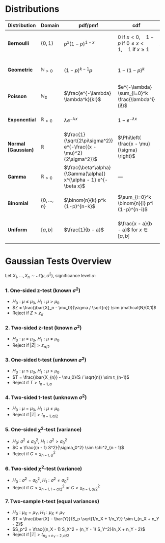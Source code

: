 # Distributions

| Distribution          | Domain            | pdf/pmf                                                            | cdf                                                                                  | $\mu$           | $\sigma^2$           | cf                                     | mle                                                                              | Comment                              |
|-----------------------|-------------------|--------------------------------------------------------------------|--------------------------------------------------------------------------------------|-----------------|----------------------|----------------------------------------|----------------------------------------------------------------------------------|--------------------------------------|
| **Bernoulli**         | $\{0, 1\}$        | $p^x (1-p)^{1-x}$                                                  | $\text{0 if } x < 0,\quad 1 - p \text{ if } 0 \le x < 1,\quad 1 \text{ if } x \ge 1$ | $p$             | $p(1 - p)$           | $(1 - p) + pe^{it}$                    | $\hat{p} = \bar{X}_n = \frac{1}{n} \sum X_i$                                     | Special case of Binomial ($n=1$)     |
| **Geometric**         | $\mathbb{N}_{>0}$ | $(1-p)^{k-1}p$                                                     | $1 - (1 - p)^k$                                                                      | $1/p$           | $\frac{1-p}{p^2}$    | $\frac{pe^{it}}{1 - (1 - p)e^{it}}$    | $\hat{p} = \frac{1}{\bar{X}_n}$                                                  | Number of trials until first success |
| **Poisson**           | $\mathbb{N}_0$    | $\frac{e^{-\lambda} \lambda^k}{k!}$                                | $e^{-\lambda} \sum_{i=0}^k \frac{\lambda^i}{i!}$                                     | $\lambda$       | $\lambda$            | $e^{\lambda (e^{it} - 1)}$             | $\hat{\lambda} = \bar{X}_n$                                                      | Model for rare events                |
| **Exponential**       | $\mathbb{R}_{>0}$ | $\lambda e^{-\lambda x}$                                           | $1 - e^{-\lambda x}$                                                                 | $1/\lambda$     | $1/\lambda^2$        | $\frac{\lambda}{\lambda - it}$         | $\hat{\lambda} = \frac{1}{\bar{X}_n}$                                            | Waiting time until first event       |
| **Normal (Gaussian)** | $\mathbb{R}$      | $\frac{1}{\sqrt{2\pi\sigma^2}} e^{-\frac{(x - \mu)^2}{2\sigma^2}}$ | $\Phi\left( \frac{x - \mu}{\sigma} \right)$                                          | $\mu$           | $\sigma^2$           | $e^{i\mu t - \frac{1}{2}\sigma^2 t^2}$ | $\hat{\mu} = \bar{X}_n$, $\hat{\sigma}^2 = \frac{1}{n} \sum (X_i - \bar{X}_n)^2$ | Most common due to CLT               |
| **Gamma**             | $\mathbb{R}_{>0}$ | $\frac{\beta^\alpha}{\Gamma(\alpha)} x^{\alpha - 1} e^{-\beta x}$  | —                                                                                    | $\alpha/\beta$  | $\alpha/\beta^2$     | $(1 - it/\beta)^{-\alpha}$             | No closed-form                                                                   | Sum of exponentials                  |
| **Binomial**          | $\{0,\dots,n\}$   | $\binom{n}{k} p^k (1-p)^{n-k}$                                     | $\sum_{i=0}^k \binom{n}{i} p^i (1-p)^{n-i}$                                          | $np$            | $np(1 - p)$          | $(1 - p + p e^{it})^n$                 | $\hat{p} = \frac{1}{n} \sum X_i$ (for fixed $n$)                                 | Number of successes in $n$ trials    |
| **Uniform**           | $[a, b]$          | $\frac{1}{b - a}$                                                  | $\frac{x - a}{b - a}$ for $x \in [a,b]$                                              | $\frac{a+b}{2}$ | $\frac{(b-a)^2}{12}$ | $\frac{e^{itb} - e^{ita}}{it(b - a)}$  | $\hat{\theta} = \max\{X_1, ..., X_n\}$ for Unif$(0, \theta)$                     | Equal probability in an interval     |

# Gaussian Tests Overview

Let $X_1, \dots, X_n \sim \mathcal{N}(\mu, \sigma^2)$, significance level $\alpha$:

### 1. One-sided z-test (known $\sigma^2$)

- $H_0: \mu \leq \mu_0$, $H_1: \mu > \mu_0$
- $Z = \frac{\bar{X}_n - \mu_0}{\sigma / \sqrt{n}} \sim \mathcal{N}(0,1)$
- Reject if $Z > z_\alpha$

### 2. Two-sided z-test (known $\sigma^2$)

- $H_0: \mu = \mu_0$, $H_1: \mu \neq \mu_0$
- Reject if $|Z| > z_{\alpha/2}$

### 3. One-sided t-test (unknown $\sigma^2$)

- $H_0: \mu \leq \mu_0$, $H_1: \mu > \mu_0$
- $T = \frac{\bar{X_{n}} - \mu_0}{S / \sqrt{n}} \sim t_{n-1}$
- Reject if $T > t_{n-1, \alpha}$

### 4. Two-sided t-test (unknown $\sigma^2$)

- $H_0: \mu = \mu_0$, $H_1: \mu \neq \mu_0$
- Reject if $|T| > t_{n-1, \alpha/2}$

### 5. One-sided $\chi^2$-test (variance)

- $H_0$: $\sigma^2 \leq \sigma_0^2$, $H_1: \sigma^2 > \sigma_0^2$
- $C = \frac{(n - 1) S^2}{\sigma_0^2} \sim \chi^2_{n - 1}$
- Reject if $C > \chi^2_{n - 1, \alpha}$

### 6. Two-sided $\chi^2$-test (variance)

- $H_0: \sigma^2 = \sigma_0^2$, $H_1: \sigma^2 \neq \sigma_0^2$
- Reject if $C < \chi^2_{n - 1, 1 - \alpha/2}$ or $C > \chi^2_{n - 1, \alpha/2}$

### 7. Two-sample t-test (equal variances)

- $H_0: \mu_X = \mu_Y$, $H_1: \mu_X \neq \mu_Y$
- $T = \frac{\bar{X} - \bar{Y}}{S_p \sqrt{1/n_X + 1/n_Y}} \sim t_{n_X + n_Y - 2}$
- $S_p^2 = \frac{(n_X - 1) S_X^2 + (n_Y - 1) S_Y^2}{n_X + n_Y - 2}$
- Reject if $|T| > t_{n_X + n_Y - 2, \alpha/2}$

